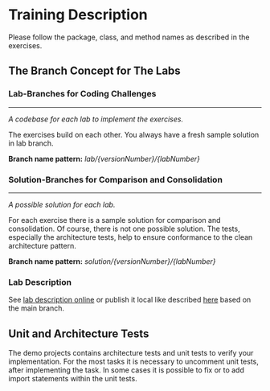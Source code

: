 # Training Description

Please follow the package, class, and method names as described in the exercises.

## The Branch Concept for The Labs

### Lab-Branches for Coding Challenges

---
_A codebase for each lab to implement the exercises._

The exercises build on each other. You always have a fresh sample solution
in lab branch.

**Branch name pattern:** _lab/{versionNumber}/{labNumber}_


### Solution-Branches for Comparison and Consolidation

---
_A possible solution for each lab._

For each exercise there is a sample solution for comparison and consolidation. 
Of course, there is not one possible solution. The tests, especially the architecture 
tests, help to ensure conformance to the clean architecture pattern.

**Branch name pattern:** _solution/{versionNumber}/{labNumber}_

### Lab Description

See [lab description online](https://matthiaseschhold.github.io/hexacleanws/docs/lab1/lab1/) or 
publish it local like described [here](mkdocs.md) based on the main branch.

## Unit and Architecture Tests

The demo projects contains architecture tests and unit tests to verify your implementation.
For the most tasks it is necessary to uncomment unit tests, after implementing the task. 
In some cases it is possible to fix or to add import statements within the unit tests.
